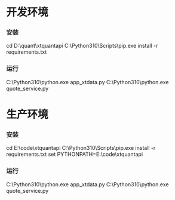 # 开发环境

### 安装
cd D:\quant\xtquantapi
C:\Python310\Scripts\pip.exe install -r  requirements.txt

### 运行

C:\Python310\python.exe app_xtdata.py
C:\Python310\python.exe quote_service.py



# 生产环境

### 安装
cd E:\code\xtquantapi
C:\Python310\Scripts\pip.exe install -r  requirements.txt
set PYTHONPATH=E:\code\xtquantapi

### 运行

C:\Python310\python.exe app_xtdata.py
C:\Python310\python.exe quote_service.py


